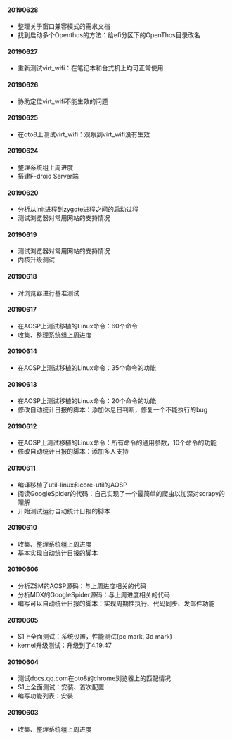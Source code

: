 #### 20190628

- 整理关于窗口兼容模式的需求文档
- 找到启动多个Openthos的方法：给efi分区下的OpenThos目录改名

#### 20190627

- 重新测试virt_wifi：在笔记本和台式机上均可正常使用

#### 20190626

- 协助定位virt_wifi不能生效的问题

#### 20190625

- 在oto8上测试virt_wifi：观察到virt_wifi没有生效

#### 20190624

- 整理系统组上周进度
- 搭建F-droid Server端

#### 20190620

- 分析从init进程到zygote进程之间的启动过程
- 测试浏览器对常用网站的支持情况

#### 20190619

- 测试浏览器对常用网站的支持情况
- 内核升级测试

#### 20190618

- 对浏览器进行基准测试

#### 20190617

- 在AOSP上测试移植的Linux命令：60个命令
- 收集、整理系统组上周进度

#### 20190614

- 在AOSP上测试移植的Linux命令：35个命令的功能

#### 20190613

- 在AOSP上测试移植的Linux命令：20个命令的功能
- 修改自动统计日报的脚本：添加休息日判断，修复一个不能执行的bug

#### 20190612

- 在AOSP上测试移植的Linux命令：所有命令的通用参数，10个命令的功能
- 修改自动统计日报的脚本：添加多人支持

#### 20190611

- 编译移植了util-linux和core-util的AOSP
- 阅读GoogleSpider的代码：自己实现了一个最简单的爬虫以加深对scrapy的理解
- 开始测试运行自动统计日报的脚本

#### 20190610

- 收集、整理系统组上周进度
- 基本实现自动统计日报的脚本

#### 20190606

- 分析ZSM的AOSP源码：与上周进度相关的代码
- 分析MDX的GoogleSpider源码：与上周进度相关的代码
- 编写可以自动统计日报的脚本：实现周期性执行、代码同步、发邮件功能

#### 20190605

- S1上全面测试：系统设置，性能测试(pc mark, 3d mark)
- kernel升级测试：升级到了4.19.47

#### 20190604

- 测试docs.qq.com在oto8的chrome浏览器上的匹配情况
- S1上全面测试：安装、首次配置
- 编写功能列表：安装

#### 20190603

- 收集、整理系统组上周进度

